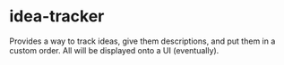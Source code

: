 # idea-tracker
Provides a way to track ideas, give them descriptions, and put them in a custom order. All will be displayed onto a UI (eventually).
